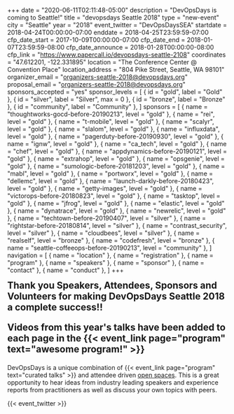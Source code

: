 +++
date = "2020-06-11T02:11:48-05:00"
description = "DevOpsDays is coming to Seattle!"
title = "devopsdays Seattle 2018"
type = "new-event"
city = "Seattle"
year = "2018"
event_twitter = "DevOpsDaysSEA"
startdate = 2018-04-24T00:00:00-07:00
enddate = 2018-04-25T23:59:59-07:00
cfp_date_start = 2017-10-09T00:00:00-07:00
cfp_date_end = 2018-01-07T23:59:59-08:00
cfp_date_announce = 2018-01-28T00:00:00-08:00
cfp_link = "https://www.papercall.io/devopsdays-seattle-2108"
coordinates = "47.612201, -122.331895"
location = "The Conference Center @ Convention Place"
location_address = "804 Pike Street, Seattle, WA 98101"
organizer_email = "organizers-seattle-2018@devopsdays.org"
proposal_email = "organizers-seattle-2018@devopsdays.org"
sponsors_accepted = "yes"
sponsor_levels = [
    { id = "gold", label = "Gold" },
    { id = "silver", label = "Silver", max = 0 },
    { id = "bronze", label = "Bronze" },
    { id = "community", label = "Community" },
]
sponsors = [
    { name = "thoughtworks-gocd-before-20190213", level = "gold" },
    { name = "rei", level = "gold" },
    { name = "t-mobile", level = "gold" },
    { name = "scalyr", level = "gold" },
    { name = "slalom", level = "gold" },
    { name = "influxdata", level = "gold" },
    { name = "pagerduty-before-20190930", level = "gold" },
    { name = "ignw", level = "gold" },
    { name = "ca_tech", level = "gold" },
    { name = "chef", level = "gold" },
    { name = "appdynamics-before-20190121", level = "gold" },
    { name = "extrahop", level = "gold" },
    { name = "opsgenie", level = "gold" },
    { name = "sumologic-before-20181203", level = "gold" },
    { name = "mabl", level = "gold" },
    { name = "portworx", level = "gold" },
    { name = "dellemc", level = "gold" },
    { name = "launch-darkly-before-20180423", level = "gold" },
    { name = "getty-images", level = "gold" },
    { name = "victorops-before-20180823", level = "gold" },
    { name = "tasktop", level = "gold" },
    { name = "jfrog", level = "gold" },
    { name = "elastic", level = "gold" },
    { name = "dynatrace", level = "gold" },
    { name = "newrelic", level = "gold" },
    { name = "techtown-before-20190407", level = "silver" },
    { name = "rightstar-before-20180814", level = "silver" },
    { name = "contrast_security", level = "silver" },
    { name = "cloudbees", level = "silver" },
    { name = "realself", level = "bronze" },
    { name = "codefresh", level = "bronze" },
    { name = "seattle-coffeeops-before-20190213", level = "community" },
]
navigation = [
    { name = "location" },
    { name = "registration" },
    { name = "program" },
    { name = "speakers" },
    { name = "sponsor" },
    { name = "contact" },
    { name = "conduct" },
]
+++
<!-- <div style="text-align:center;">
  {{< event_logo >}}
</div> -->

<div style="font-weight: bolder; font-size: 150%">
Thank you Speakers, Attendees, Sponsors and Volunteers for making DevOpsDays Seattle 2018 a complete success!!

Videos from this year's talks have been added to each page in the {{< event_link page="program" text="awesome program!" >}}</div>

<p>DevOpsDays is a unique combination of {{< event_link page="program" text="curated talks" >}} and attendee driven <a href="https://www.devopsdays.org/open-space-format/">open spaces</a>. This is a great opportunity to hear ideas from industry leading speakers and experience reports from practitioners as well as discuss your own topics with peers.</p>

<!--
<div class = "row">
  <div class = "col-md-2">
    <strong>Dates</strong>
  </div>
  <div class = "col-md-8">
    {{< event_start >}} - {{< event_end >}}
  </div>
</div>
-->

<!-- <div class = "row">
  <div class = "col-md-2">
    <strong>Location</strong>
  </div>
  <div class = "col-md-8">
    {{< event_location >}}
  </div>
</div> -->

<!-- <div class = "row">
  <div class = "col-md-2">
    <strong>Register</strong>
  </div>
  <div class = "col-md-8">
    {{< event_link page="registration" text="Register to attend the conference!" >}}
  </div>
</div> -->

<!-- <div class = "row">
  <div class = "col-md-2">
    <strong>Propose</strong>
  </div>
  <div class = "col-md-8">
    {{< event_link page="propose" text="Propose a talk!" >}}
  </div>
</div> -->

<!-- <div class = "row">
  <div class = "col-md-2">
    <strong>Program</strong>
  </div>
  <div class = "col-md-8">
    View the {{< event_link page="program" text="program." >}}
  </div>
</div> -->

<!-- <div class = "row">
  <div class = "col-md-2">
    <strong>Speakers</strong>
  </div>
  <div class = "col-md-8">
    Check out the {{< event_link page="speakers" text="speakers!" >}}
  </div>
</div>
<div class = "row">
  <div class = "col-md-2">
    <strong>Sponsors</strong>
  </div>
  <div class = "col-md-8">
    {{< event_link page="sponsor" text="Sponsor the conference!" >}}
  </div>
</div>

<div class = "row">
  <div class = "col-md-2">
    <strong>Contact</strong>
  </div>
  <div class = "col-md-8">
    {{< event_link page="contact" text="Get in touch with the organizers" >}}
  </div>
</div>
-->

<!-- Uncomment if you added your city twitter name -->
{{< event_twitter >}}

